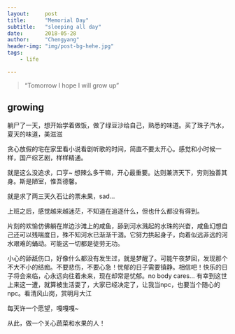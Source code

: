 ```yaml
---
layout:     post
title:      "Memorial Day"
subtitle:   "sleeping all day"
date:       2018-05-28
author:     "Chengyang"
header-img: "img/post-bg-hehe.jpg"
tags:
    - life

---
```


> “Tomorrow I hope I will grow up”

## growing

躺尸了一天，想开始学着做饭，做了绿豆沙给自己，熟悉的味道。买了珠子汽水，夏天的味道，美滋滋

贪心放假的宅在家里看小说看剧听歌的时间，简直不要太开心。感觉和小时候一样，国产综艺剧，样样精通。

就是这么没追求，口亨~ 想辣么多干嘛，开心最重要。达则兼济天下，穷则独善其身。斯是陋室，惟吾德馨。

就是求了两三天久石让的票未果，sad...

上班之后，感觉越来越迷茫，不知道在追逐什么，但也什么都没有得到。

片刻的欢愉仿佛躺在岸边沙滩上的咸鱼，舔到河水溅起的水珠的兴奋，咸鱼幻想自己还可以残喘度日，殊不知河水已渐渐干涸。它努力拱起身子，向着似远非远的河水艰难的蛹动。可能这一切都是徒劳无功。

小心的舔舐伤口，好像什么都没有发生过，就是梦醒了。可能午夜梦回，发现那个不大不小的结痂。不要悲伤，不要心急！忧郁的日子需要镇静。相信吧！快乐的日子将会来临，心永远向往着未来，现在却常是忧郁。no body cares... 有幸到这世上来这一遭，就算被生活耍了，大家已经决定了，让我当npc，也要当个随心的npc。看清风山岗，赏明月大江

每天许一个愿望，嘎嘎嘎~

从此，做一个关心蔬菜和水果的人！
